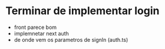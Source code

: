 # Terminar de implementar login
- front parece bom
- implemnetar next auth
- de onde vem os parametros de signIn (auth.ts)